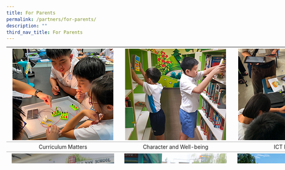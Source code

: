 ```yaml
---
title: For Parents
permalink: /partners/for-parents/
description: ""
third_nav_title: For Parents
---
```

<table style="margin: 0px 10px 0px 0px; outline: 0px; padding: 0px; border-collapse: collapse; float: left; border: none; width: 891px; height: 306px;" class="ive_eobj_left iveo_table ives_tab_simple"><tbody style="margin: 0px; outline: 0px; padding: 0px;"><tr style="margin: 0px; outline: 0px; padding: 0px;"><td style="margin: 0px; outline: 0px; padding: 4px; text-align: left; background-color: transparent; border-bottom: 1px solid rgb(170, 170, 170); color: inherit; width: 297px;"><a style="margin: 0px; outline: 0px; padding: 0px; color: rgb(240, 155, 55); font-weight: 400; text-decoration: underline;" target="" href="https://staging.d27rdzq3nz64km.amplifyapp.com/partners/for-parents/curriculum-matters/"><img style="margin: auto; outline: 0px; padding: 0px; border: none; max-width: 100%; clear: both; display: block;" class="ive_eobj_center" alt="cca7.jpg" src="/images/cca17.jpg"></a></td><td style="margin: 0px; outline: 0px; padding: 4px; text-align: left; background-color: transparent; border-bottom: 1px solid rgb(170, 170, 170); color: inherit; width: 294px;"><a style="margin: 0px; outline: 0px; padding: 0px; color: rgb(240, 155, 55); font-weight: 400; text-decoration: underline;" target="" href="https://staging.d27rdzq3nz64km.amplifyapp.com/partners/for-parents/character-and-well-being/"><img style="margin: auto; outline: 0px; padding: 0px; border: none; max-width: 100%; clear: both; display: block;" class="ive_eobj_center" alt="cca6.jpg" src="/images/cca6.jpg"></a></td><td style="margin: 0px; outline: 0px; padding: 4px; text-align: left; background-color: transparent; border-bottom: 1px solid rgb(170, 170, 170); color: inherit; width: 299px;"><a style="margin: 0px; outline: 0px; padding: 0px; color: rgb(240, 155, 55); font-weight: 400; text-decoration: underline;" target="" href="https://staging.d27rdzq3nz64km.amplifyapp.com/partners/for-parents/ict-matters/"><img style="margin: auto; outline: 0px; padding: 0px; border: none; max-width: 100%; clear: both; display: block;" class="ive_eobj_center" alt="cca4.jpg" src="/images/cca4.jpg"></a></td></tr><tr style="margin: 0px; outline: 0px; padding: 0px;"><td style="margin: 0px; outline: 0px; padding: 4px; text-align: center; background-color: transparent; border-bottom: 1px solid rgb(170, 170, 170); color: inherit; width: 60px;">Curriculum Matters</td><td style="margin: 0px; outline: 0px; padding: 4px; text-align: center; background-color: transparent; border-bottom: 1px solid rgb(170, 170, 170); color: inherit; width: 60px;">Character and Well-being</td><td style="margin: 0px; outline: 0px; padding: 4px; text-align: center; background-color: transparent; border-bottom: 1px solid rgb(170, 170, 170); color: inherit; width: 60px;">ICT Matters</td></tr><tr style="margin: 0px; outline: 0px; padding: 0px;"><td style="margin: 0px; outline: 0px; padding: 4px; text-align: left; background-color: transparent; border-bottom: 1px solid rgb(170, 170, 170); color: inherit;"><a style="margin: 0px; outline: 0px; padding: 0px; color: rgb(240, 155, 55); font-weight: 400; text-decoration: underline;" target="" href="https://staging.d27rdzq3nz64km.amplifyapp.com/partners/for-parents/school-gate-opening-hours/"><img style="margin: auto; outline: 0px; padding: 0px; border: none; max-width: 100%; clear: both; display: block; width: 269px; height: 269px;" class="ive_eobj_center" alt="schoolgateopening.png" src="/images/img_schoolgate.png"></a></td><td style="margin: 0px; outline: 0px; padding: 4px; text-align: left; background-color: transparent; border-bottom: 1px solid rgb(170, 170, 170); color: inherit;"><a style="margin: 0px; outline: 0px; padding: 0px; color: rgb(240, 155, 55); font-weight: 400; text-decoration: underline;" target="" href="https://staging.d27rdzq3nz64km.amplifyapp.com/partners/for-parents/safety-n-security-in-school/"><img style="margin: auto; outline: 0px; padding: 0px; border: none; max-width: 100%; clear: both; display: block; width: 269px; height: 269px;" class="ive_eobj_center" alt="schoolsafety.png" src="/images/img_schoolsafety.png"></a></td><td style="margin: 0px; outline: 0px; padding: 4px; text-align: left; background-color: transparent; border-bottom: 1px solid rgb(170, 170, 170); color: inherit;"><a style="margin: 0px; outline: 0px; padding: 0px; color: rgb(240, 155, 55); font-weight: 400; text-decoration: underline;" target="" href="https://staging.d27rdzq3nz64km.amplifyapp.com/partners/for-parents/road-safety-around-school/"><img style="margin: auto; outline: 0px; padding: 0px; border: none; max-width: 100%; clear: both; display: block; width: 269px; height: 269px;" class="ive_eobj_center" alt="roadsafety.png" src="/images/img_roadsafety.png"></a></td></tr><tr style="margin: 0px; outline: 0px; padding: 0px;"><td style="margin: 0px; outline: 0px; padding: 4px; text-align: center; background-color: transparent; border-bottom: 1px solid rgb(170, 170, 170); color: inherit;">School Gate Opening</td><td style="margin: 0px; outline: 0px; padding: 4px; text-align: center; background-color: transparent; border-bottom: 1px solid rgb(170, 170, 170); color: inherit;">School Safety and Security</td><td style="margin: 0px; outline: 0px; padding: 4px; text-align: center; background-color: transparent; border-bottom: 1px solid rgb(170, 170, 170); color: inherit;">Road Safety</td></tr><tr style="margin: 0px; outline: 0px; padding: 0px;"><td style="margin: 0px; outline: 0px; padding: 4px; text-align: left; background-color: transparent; border-bottom: 1px solid rgb(170, 170, 170); color: inherit;"><a style="margin: 0px; outline: 0px; padding: 0px; color: rgb(240, 155, 55); font-weight: 400; text-decoration: underline;" target="" href="https://staging.d27rdzq3nz64km.amplifyapp.com/partners/for-parents/admin-n-finance/forms/"><img style="margin: auto; outline: 0px; padding: 0px; border: none; max-width: 100%; clear: both; display: block;" class="ive_eobj_center" alt="AdminandFinance.jpg" src="/images/admin_and_finance.png"></a></td><td style="margin: 0px; outline: 0px; padding: 4px; text-align: left; background-color: transparent; border-bottom: 1px solid rgb(170, 170, 170); color: inherit;"><a style="margin: 0px; outline: 0px; padding: 0px; color: rgb(240, 155, 55); font-weight: 400; text-decoration: underline;" target="" href="https://staging.d27rdzq3nz64km.amplifyapp.com/partners/for-parents/school-service-providers/"><img style="margin: auto; outline: 0px; padding: 0px; border: none; max-width: 100%; clear: both; display: block;" class="ive_eobj_center" alt="art.jpg" src="/images/art.jpg"></a></td><td style="margin: 0px; outline: 0px; padding: 4px; text-align: left; background-color: transparent; border-bottom: 1px solid rgb(170, 170, 170); color: inherit;"><a style="margin: 0px; outline: 0px; padding: 0px; color: rgb(240, 155, 55); font-weight: 400; text-decoration: underline;" target="" href="https://staging.d27rdzq3nz64km.amplifyapp.com/partners/for-parents/school-home-partnership/"><img style="margin: auto; outline: 0px; padding: 0px; border: none; max-width: 100%; clear: both; display: block; width: 265px; height: 240px;" class="ive_eobj_center" alt="HomeSchoolPartnership.JPG" src="/images/HomeSchoolPartnership.jpg"></a></td></tr><tr style="margin: 0px; outline: 0px; padding: 0px;"><td style="margin: 0px; outline: 0px; padding: 4px; text-align: center; background-color: transparent; border-bottom: 1px solid rgb(170, 170, 170); color: inherit;">Admin &amp; Finance&nbsp;</td><td style="margin: 0px; outline: 0px; padding: 4px; text-align: center; background-color: transparent; border-bottom: 1px solid rgb(170, 170, 170); color: inherit;">School Service Providers&nbsp;</td><td style="margin: 0px; outline: 0px; padding: 4px; text-align: center; background-color: transparent; border-bottom: 1px solid rgb(170, 170, 170); color: inherit;">School-Home Partnership</td></tr></tbody></table>